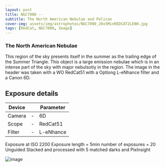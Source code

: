 ```yaml
---
layout: post
title: NGC7000 -- 
subtitle: The North American Nebulae and Pelican
cover-img: assets/img/astrophotos/NGC7000_20x5MinREDCAT2LENH.jpg
tags: [RedCat, NGC7000, Image]
---
```

### The North American Nebulae

This region of the sky presents itself in the summer as the trailing edge of the Summer Triangle. This object is a large emission nebulae which is in an intense part of the sky with major nebulsotiy in the region. 
The image in the header was taken with a WO RedCat51 with a Optlong L-eNhance filter and a Canon 6D.

## Exposure details
| Device | | Parameter|
|--------|-|----------|
| Camera |-| 6D |
| Scope |-| RedCat51 |
| Filter |-| L-eNhance |

Exposure at ISO 2200
Exposure length = 5min
number of exposures = 20
Unguided
Stacked and processed with 5 matched darks and PixInsight

![image](../assets/img/astrophotos/NGC7000_20x5MinREDCAT2LENH.jpg)

